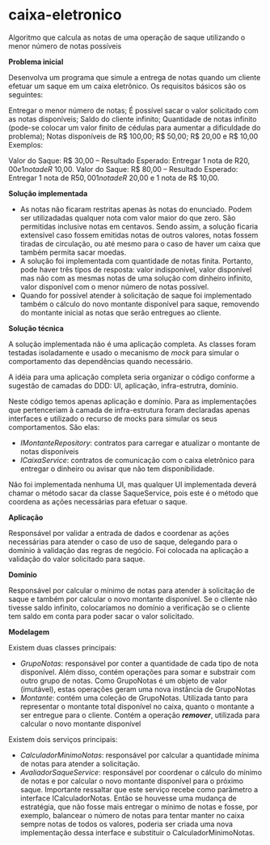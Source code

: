 # caixa-eletronico
Algoritmo que calcula as notas de uma operação de saque utilizando o menor número de notas possíveis

**Problema inicial**

Desenvolva um programa que simule a entrega de notas quando um cliente efetuar um saque em um caixa eletrônico. Os requisitos básicos são os seguintes:

Entregar o menor número de notas;
É possível sacar o valor solicitado com as notas disponíveis;
Saldo do cliente infinito;
Quantidade de notas infinito (pode-se colocar um valor finito de cédulas para aumentar a dificuldade do problema);
Notas disponíveis de R$ 100,00; R$ 50,00; R$ 20,00 e R$ 10,00
Exemplos:

Valor do Saque: R$ 30,00 – Resultado Esperado: Entregar 1 nota de R$20,00 e 1 nota de R$ 10,00.
Valor do Saque: R$ 80,00 – Resultado Esperado: Entregar 1 nota de R$50,00 1 nota de R$ 20,00 e 1 nota de R$ 10,00.

**Solução implementada**

* As notas não ficaram restritas apenas às notas do enunciado. Podem ser utilizadadas qualquer nota com valor maior do que zero.
São permitidas inclusive notas em centavos. Sendo assim, a solução ficaria extensível caso fossem emitidas notas de outros valores, 
notas fossem tiradas de circulação, ou até mesmo para o caso de haver um caixa que também permita sacar moedas.
* A solução foi implementada com quantidade de notas finita. Portanto, pode haver três tipos de resposta: valor indisponível, valor disponível mas não com as mesmas notas de uma solução com dinheiro infinito, valor disponível com o menor número de notas possível.
* Quando for possível atender à solicitação de saque foi implementado também o cálculo do novo montante disponível para saque, 
removendo do montante inicial as notas que serão entregues ao cliente.

**Solução técnica**

 A solução implementada não é uma aplicação completa. As classes foram testadas isoladamente e usado o mecanismo de _mock_ para simular o comportamento das dependências quando necessário.
 
 A idéia para uma aplicação completa seria organizar o código conforme a sugestão de camadas do DDD: UI, aplicação, infra-estrutra, domínio.
 
 Neste código temos apenas aplicação e domínio. Para as implementações que pertenceriam à camada de infra-estrutura foram declaradas apenas interfaces 
 e utilizado o recurso de mocks para simular os seus comportamentos.
 São elas:
 * _IMontanteRepository_: contratos para carregar e atualizar o montante de notas disponíveis
 * _ICaixaService_: contratos de comunicação com o caixa eletrônico para entregar o dinheiro ou avisar que não tem disponibilidade.
 
 Não foi implementada nenhuma UI, mas qualquer UI implementada deverá chamar o método sacar da classe SaqueService, pois este é o método que coordena 
 as ações necessárias para efetuar o saque.

**Aplicação**

Responsável por validar a entrada de dados e coordenar as ações necessárias para atender o caso de uso de saque, delegando para o domínio à validação das regras de negócio.
Foi colocada na aplicação a validação do valor solicitado para saque.  

**Domínio**

Responsável por calcular o mínimo de notas para atender à solicitação de saque e também por calcular o novo montante disponível.
Se o cliente não tivesse saldo infinito, colocaríamos no domínio a verificação se o cliente tem saldo em conta para poder sacar o valor solicitado.

**Modelagem**

Existem duas classes principais:
* _GrupoNotas_: responsável por conter a quantidade de cada tipo de nota disponível. Além disso, contém operações para somar e substrair com outro grupo de notas. 
Como GrupoNotas é um objeto de valor (imutável), estas operações geram uma nova instância de GrupoNotas
* _Montante_: contém uma coleção de GrupoNotas. Utilizada tanto para representar o montante total disponível no caixa, quanto o montante a ser entregue para o cliente. 
Contém a operação _**remover**_, utilizada para calcular o novo montante disponível
   
Existem dois serviços principais: 
* _CalculadorMinimoNotas_: responsável por calcular a quantidade mínima de notas para atender a solicitação.
* _AvaliadorSaqueService_: responsável por coordenar o cálculo do mínimo de notas e por calcular o novo montante disponível para o próximo saque. 
Importante ressaltar que este serviço recebe como parâmetro a interface ICalculadorNotas. Então se houvesse uma mudança de estratégia, que não fosse 
mais entregar o mínimo de notas e fosse, por exemplo, balancear o número de notas para tentar manter no caixa sempre notas de todos os valores, 
poderia ser criada uma nova implementação dessa interface e substituir o CalculadorMinimoNotas. 